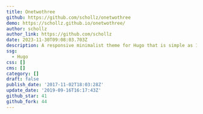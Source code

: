 ```yaml
---
title: Onetwothree
github: https://github.com/schollz/onetwothree
demo: https://schollz.github.io/onetwothree/
author: schollz
author_link: https://github.com/schollz
date: 2023-11-30T09:08:03.703Z
description: A responsive minimalist theme for Hugo that is simple as 1, 2, 3
ssg:
  - Hugo
css: []
cms: []
category: []
draft: false
publish_date: '2017-11-02T18:03:28Z'
update_date: '2019-09-16T16:17:43Z'
github_star: 41
github_fork: 44
---
```

